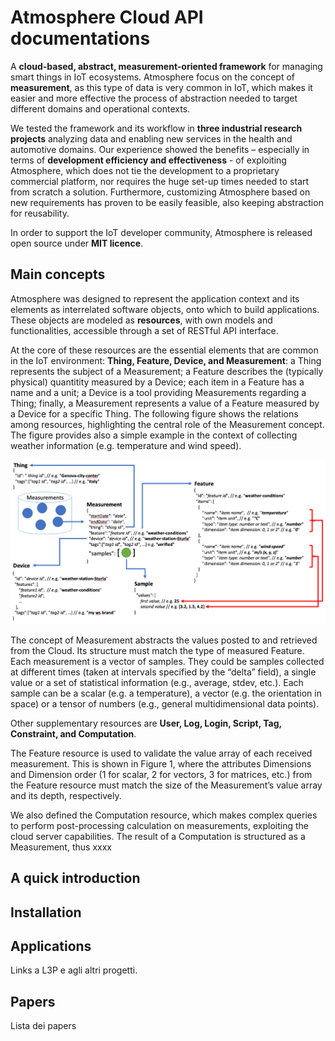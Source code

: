 # Atmosphere Cloud API documentations

A **cloud-based, abstract, measurement-oriented framework** for managing smart things in IoT ecosystems. Atmosphere focus on the concept of **measurement**, as this type of data is very common in IoT, which makes it easier and more effective the process of abstraction needed to target different domains and operational contexts.

We tested the framework and its workflow in **three industrial research projects** analyzing data and enabling new services in the health and automotive domains. Our experience showed the benefits – especially in terms of **development efficiency and effectiveness** - of exploiting Atmosphere, which does not tie the development to a proprietary commercial platform, nor requires the huge set-up times needed to start from scratch a solution. Furthermore, customizing Atmosphere based on new requirements has proven to be easily feasible, also keeping abstraction for reusability.

In order to support the IoT developer community, Atmosphere is released open source under **MIT licence**.

## Main concepts

Atmosphere was designed to represent the application context and its elements as interrelated software objects, onto which to build applications. These objects are modeled as **resources**, with own models and functionalities, accessible through a set of RESTful API interface.

At the core of these resources are the essential elements that are common in the IoT environment: **Thing, Feature, Device, and Measurement**: a Thing represents the subject of a Measurement; a Feature describes the (typically physical) quantitity measured by a Device; each item in a Feature has a name and a unit; a Device is a tool providing Measurements regarding a Thing; finally, a Measurement represents a value of a Feature measured by a Device for a specific Thing. The following figure shows the relations among resources, highlighting the central role of the Measurement concept. The figure provides also a simple example in the context of collecting weather information (e.g. temperature and wind speed).

![Alt text](/images/figure1.png?raw=true "Title")

The concept of Measurement abstracts the values posted to and retrieved from the Cloud. Its structure must match the type of measured Feature. Each measurement is a vector of samples. They could be samples collected at different times (taken at intervals specified by the “delta” field), a single value or a set of statistical information (e.g., average, stdev, etc.). Each sample can be a scalar (e.g. a temperature), a vector (e.g. the orientation in space) or a tensor of numbers (e.g., general multidimensional data points).

Other supplementary resources are **User, Log, Login, Script, Tag, Constraint, and Computation**.

The Feature resource is used to validate  the value array of each received measurement. This is shown in Figure 1, where the attributes Dimensions and Dimension order (1 for scalar, 2 for vectors, 3 for matrices, etc.) from the Feature resource must match the size of the Measurement’s value array and its depth, respectively.

We also defined the Computation resource, which makes complex queries to perform post-processing calculation on measurements, exploiting the cloud server capabilities. The result of a Computation is structured as a Measurement, thus xxxx

## A quick introduction

## Installation

## Applications

Links a L3P e agli altri progetti.

## Papers

Lista dei papers


